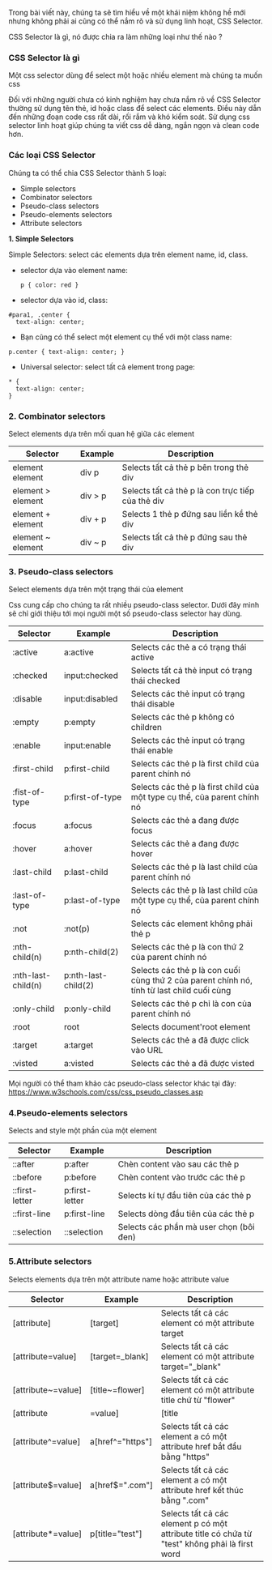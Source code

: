 Trong bài viết này, chúng ta sẽ tìm hiểu về một khái niệm không hề mới nhưng không phải ai cũng có thể nắm rõ và sử dụng linh hoạt, CSS Selector.

CSS Selector là gì, nó được chia ra làm những loại như thế nào ?

### **CSS Selector là gì**
Một css selector dùng để select một hoặc nhiều element mà chúng ta muốn css

Đối với những người chưa có kinh nghiệm hay chưa nắm rõ về CSS Selector thường sử dụng tên thẻ, id hoặc class để select các elements. Điều này dẫn đến những đoạn code css rất dài, rối rắm và khó kiểm soát. Sử dụng css selector linh hoạt giúp chúng ta viết css dễ dàng, ngắn ngọn và clean code hơn.

### Các loại CSS Selector
Chúng ta có thể chia CSS Selector thành 5 loại:
- Simple selectors
- Combinator selectors 
- Pseudo-class selectors
- Pseudo-elements selectors
- Attribute selectors

**1. Simple Selectors**

Simple Selectors: select các elements dựa trên element name, id, class.

+ selector dựa vào element name:

  ```p { color: red }```

+ selector dựa vào id, class: 

```
#para1, .center {
  text-align: center;
```
  + Bạn cũng có thể select một element cụ thể với một class name:

  `p.center {
  text-align: center;
}`

+ Universal selector: select tất cả element trong page:

```
* {
  text-align: center;
}
```
  
### 2. Combinator selectors

Select elements dựa trên mối quan hệ giữa các element


| <div align="center">Selector</div> | <div align="center">Example</div> | <div align="center">Description</div> |
| -------- | -------- | -------- |
| element element     | div p     | Selects tất cả thẻ p bên trong thẻ div     |
| element > element     | div > p     | Selects tất cả thẻ p là con trực tiếp của thẻ div     |
| element + element     | div + p     | Selects 1 thẻ p đứng sau liền kề thẻ div     |
| element ~ element     | div ~ p     | Selects tất cả thẻ p đứng sau thẻ div     |

### 3. Pseudo-class selectors 

Select elements dựa trên một trạng thái của element

Css cung cấp cho chúng ta rất nhiều pseudo-class selector. Dưới đây mình sẽ chỉ giới thiệu tới mọi người một số pseudo-class selector hay dùng.



| Selector | Example | Description |
| -------- | -------- | -------- |
| :active    | a:active     | Selects các thẻ a có trạng thái active     |
| :checked    | input:checked    | Selects tất cả thẻ input có trạng thái checked     |
| :disable   | input:disabled     | Selects các thẻ input có trạng thái disable     |
| :empty    | p:empty     | Selects các thẻ p không có children     |
| :enable    | input:enable     | Selects các thẻ input có trạng thái enable     |
| :first-child    | p:first-child    | Selects các thẻ p là first child của parent chính nó    |
| :fist-of-type    | p:first-of-type     | Selects các thẻ p là first child của một type cụ thể, của parent chính nó     |
| :focus    | a:focus    | Selects các thẻ a đang được focus     |
| :hover    | a:hover     | Selects các thẻ a đang được hover     |
| :last-child    | p:last-child     | Selects các thẻ p là last child của parent chính nó    |
| :last-of-type    | p:last-of-type     | Selects các thẻ p là last child của một type cụ thể, của parent chính nó     |
| :not    | :not(p)     | Selects các element không phải thẻ p    |
| :nth-child(n)    | p:nth-child(2)     | Selects các thẻ p là con thứ 2 của parent chính nó     |
| :nth-last-child(n)    | p:nth-last-child(2)    | Selects các thẻ p là con cuối cùng thứ 2 của parent chính nó, tính từ last child cuối cùng     |
| :only-child    | p:only-child     | Selects các thẻ p chỉ là con của parent chính nó     |
| :root    | root     | Selects document'root element     |
| :target    | a:target     | Selects các thẻ a đã được click vào URL     |
| :visted    | a:visted     | Selects các thẻ a đã được visted     |

Mọi người có thể tham khảo các pseudo-class selector khác tại đây: https://www.w3schools.com/css/css_pseudo_classes.asp

### 4.Pseudo-elements selectors 

Selects and style một phần của một element



| Selector | Example | Description |
| -------- | -------- | -------- |
| ::after    | p:after     | Chèn content vào sau các thẻ p     |
| ::before    | p:before     | Chèn content vào trước các thẻ p     |
| ::first-letter    | p:first-letter     | Selects kí tự đầu tiên của các thẻ p     |
| ::first-line    | p:first-line     | Selects dòng đầu tiên của các thẻ p     |
| ::selection    | ::selection    | Selects các phần mà user chọn (bôi đen)    |

### 5.Attribute selectors

 Selects elements dựa trên một attribute name hoặc attribute value
 
 

| Selector | Example | Description |
| -------- | -------- | -------- |
| [attribute]    | [target]     | Selects tất cả các element có một attribute target     |
| [attribute=value]    | [target=_blank]     | Selects tất cả các element có một attribute target="_blank"     |
| [attribute~=value]    | [title~=flower]     | Selects tất cả các element có một attribute title chứ từ "flower"     |
| [attribute|=value]    | [title|=hello]     | Selects tất cả các element có một attribute title bắt đầu bằng từ "hello"     |
| [attribute^=value]    |a[href^="https"]     | Selects tất cả các element a có một attribute href bắt đầu bằng "https"     |
| [attribute$=value]    | a[href$=".com"]     |  Selects tất cả các element a có một attribute href kết thúc bằng ".com"     |
| [attribute*=value]    | p[title="test"]     | Selects tất cả các element p có một attribute title có chứa từ  "test" không phải là first word  |